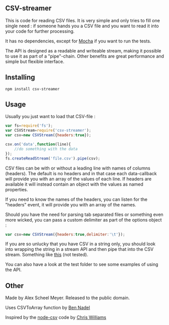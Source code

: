 CSV-streamer
---------------

This is code for reading CSV files. It is very simple and only tries to fill one single need : if someone hands you a CSV file and you
want to read it into your code for further processing.

It has no dependencies, except for [Mocha](http://visionmedia.github.io/mocha/) if you want to run the tests.

The API is designed as a readable and writeable stream, making it possible to use it as part of a "pipe"-chain. Other benefits are great performance
and simple but flexible interface.

Installing
----------

    npm install csv-streamer


Usage
-----
Usually you just want to load that CSV-file :

```javascript
var fs=require('fs');
var CSVStream=require('csv-streamer');
var csv=new CSVStream({headers:true});

csv.on('data',function(line){
	//do something with the data
});
fs.createReadStream('file.csv').pipe(csv);

```

CSV files can be with or without a leading line with names of columns (headers). The default is no headers and in that case each data-callback
will provide you with an array of the values of each line. If headers are available it will instead contain an object with the values as named
properties.

If you need to know the names of the headers, you can listen for the "headers" event, it will provide you with an array of the names.

Should you have the need for parsing tab separated files or something even more wicked, you can pass a custom delimiter as part of the options
object :

```javascript
var csv=new CSVStream({headers:true,delimiter:'\t'});
```

If you are so unlucky that you have CSV in a string only, you should look into wrapping the string in a stream API and then pipe that into the
CSV stream. Something like [this](http://technosophos.com/content/using-string-stream-reader-nodejs) (not tested).

You can also have a look at the test folder to see some examples of using the API.

Other
-----
Made by Alex Scheel Meyer. Released to the public domain.

Uses CSVToArray function by [Ben Nadel](http://www.bennadel.com/blog/1504-Ask-Ben-Parsing-CSV-Strings-With-Javascript-Exec-Regular-Expression-Command.htm)

Inspired by the [node-csv](https://github.com/voodootikigod/node-csv) code by [Chris Williams](https://github.com/voodootikigod)
 